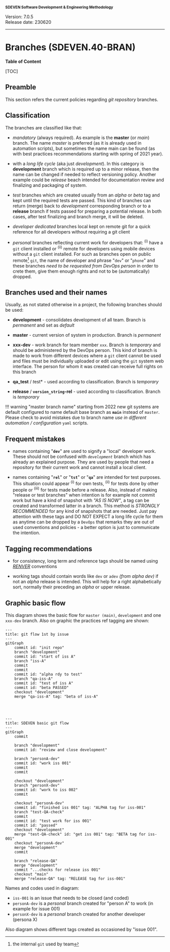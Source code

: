 <small>**SDEVEN Software Development & Engineering Methodology**</small>

Version: 7.0.5<br>
Release date: 230620

***

# Branches (SDEVEN.40-BRAN)

**Table of Content**

[TOC]



## Preamble

This section refers the current policies regarding *git repository* branches.



## Classification

The branches are classified like that:

* *mandatory* (always required). As example is the **master** (or *main*) branch. The name *master* is preferred (as it is already used in automation scripts), but sometimes the name main can be found (as with best practices recommendations starting with spring of 2021 year).

* with a *long life cycle* (aka just *development*). In this category is **development** branch which is required up to a minor release, then the name can be changed if needed to reflect versioning policy. Another example could be *release* beach intended for documentation review and finalizing and packaging of system.

* *test* branches which are created usually from an *alpha* or *beta* tag and kept until the required tests are passed. This kind of branches can return (merge) back to *development* corresponding branch or to a **release** branch if tests passed for preparing a potential release. In both cases, after test finalizing and branch merge, it will be deleted.

* *developer dedicated* branches local kept on remote git for a quick reference for all developers without requiring a git client

* *personal* branches reflecting current work for developers that: <sup>(i)</sup> have a `git` client installed or <sup>(ii)</sup> remote for developers using mobile devices without a `git` client installed. For such as branches open on public remote[^public_remote] `git`, the name of developer and phrase "`dev`" or "`phone`" and these branches *need to be requested from DevOps person* in order to crete them, give them enough rights and not to be (automatically) dropped.


[^public_remote]: the internal `git` used by team




## Branches used and their names

Usually, as not stated otherwise in a project, the following branches should be used:

* **development** - consolidates development of all team. Branch is *permanent* and set as *default*

* **master** - current version of system in production. Branch is *permanent*

* **xxx-dev** - work branch for team member `xxx`. Branch is *temporary* and should be administered by the DevOps person. This kind of branch is made to work from different devices where a `git` client cannot be used and files must be individually uploaded or edit using the `git` system web interface. The person for whom it was created can receive full rights on this branch

* **qa_test** / *t*est* - used according to classification. Branch is *temporary*

* **release** / **`version_string`-rel** - used according to classification. Branch is *temporary*

!!! warning "master branch name"
    starting from 2022 new git systems are default configured to name default base branch as **`main`** instead of `master`. Please check to avoid mistakes due to branch name *use in different automation / configuration* `yaml` scripts.



## Frequent mistakes

* names containing "**`dev`**" are used to signify a "local" developer work. These should not be confused with *`development`* branch which has already an explained purpose. They are used by people that need a repository for their current work and cannot install a local client.

* names containing "**`rel`**"  or "**`tst`**" or "**`qa`**" are intended for test purposes. This situation could appear <sup>(i)</sup> for own tests, <sup>(ii)</sup> for tests done by other people or <sup>(iii)</sup> for tests made before a release. Also, instead of making "release or test branches" when intention is for example not commit work but have a kind of snapshot with *"AS IS NOW"*, a tag can be created and transformed latter in a branch. This method is *STRONGLY RECOMMENDED* for any kind of snapshots that are needed. Just pay attention with these tags and DO NOT EXPECT a long life cycle for them as anytime can be dropped by a `DevOps` that remarks they are out of used conventions and policies - a better option is just to communicate the intention.



## Tagging recommendations

* for consistency, long term and reference tags should be named using *[RENVER](SDEVEN.30_RENVER.md)* conventions

* working tags should contain words like `dev` or `adev` *(from alpha dev)* if not an *alpha* release is intended. This will help for a right alphabetically sort, normally their preceding an *alpha* or upper release.




## Graphic basic flow

This diagram shows the basic flow for `master (main)`, `development` and one `xxx-dev` branch. Also on graphic the practices ref tagging are shown:

``` mermaid
---
title: git flow 1st by issue
---
gitGraph
    commit id: "init repo"
    branch "development"
    commit id: "start of iss A"
    branch "iss-A"
    commit
    commit
    commit id: "alpha rdy to test"
    branch "qa-iss-A"
    commit id: "test of iss A"
    commit id: "beta PASSED"
    checkout "development"
    merge "qa-iss-A" tag: "beta of iss-A"
    



```


``` mermaid
---
title: SDEVEN basic git flow
---
gitGraph
    commit

    branch "development"
    commit id: "review and close development"

    branch "personA-dev"
    commit id: "work iss 001"
    commit
    commit

    checkout "development"
    branch "personX-dev"
    commit id: "work to iss 002"
    commit
    
    checkout "personA-dev"
    commit id: "finished iss 001" tag: "ALPHA tag for iss-001"
    branch "test-QA-check"
    commit
    commit id: "test work for iss 001"
    commit id: "passed"
    checkout "development"
    merge "test-QA-check" id: "get iss 001" tag: "BETA tag for iss-001"
    checkout "personA-dev"
    merge "development"
    commit

    branch "release-QA"
    merge "development"
    commit "...checks for release iss 001"
    checkout "main"
    merge "release-QA" tag: "RELEASE tag for iss-001"
```

Names and codes used in diagram:

* `iss-001` is an issue that needs to be closed (and coded)
* `personA-dev` is a _personal_ branch created for "person A" to work (in example for issue 001)
* `personX-dev` is a _personal_ branch created for another developer (persona X)

Also diagram shows different tags created as occasioned by "issue 001".



